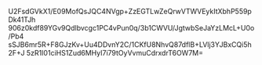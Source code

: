 U2FsdGVkX1/E09MofQsJQC4NVgp+ZzEGTLwZeQrwVTWVEykItXbhP559pDk41TJh
906z0kdf89YGv9Qdlbvcgc1PC4vPun0q/3b1CWVU/JgtwbSeJaYzLMcL+U0o/Pb4
sSJB6mr5R+F8GJzKv+Uu4DDvnY2C/1CKfU8NhvQ87dflB+LVlj3YJBxCQi5h2F+J
5zR1I01ciHS1Zud6MHyI7i79tOyVvmuCdrxdrT6OW7M=
